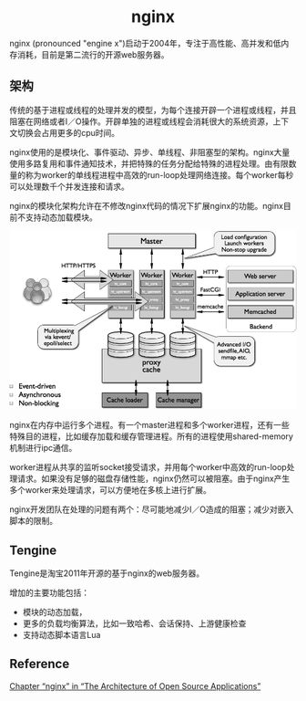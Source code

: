 <h1 align="center"> nginx </h1>

nginx (pronounced "engine x")启动于2004年，专注于高性能、高并发和低内存消耗，目前是第二流行的开源web服务器。

架构
-

传统的基于进程或线程的处理并发的模型，为每个连接开辟一个进程或线程，并且阻塞在网络或者I／O操作。开辟单独的进程或线程会消耗很大的系统资源，上下文切换会占用更多的cpu时间。

nginx使用的是模块化、事件驱动、异步、单线程、非阻塞型的架构。nginx大量使用多路复用和事件通知技术，并把特殊的任务分配给特殊的进程处理。由有限数量的称为worker的单线程进程中高效的run-loop处理网络连接。每个worker每秒可以处理数千个并发连接和请求。

nginx的模块化架构允许在不修改nginx代码的情况下扩展nginx的功能。nginx目前不支持动态加载模块。

<p align="center"><img src="/images/posts/2017-11-26/architecture.png"/></p>

nginx在内存中运行多个进程。有一个master进程和多个worker进程，还有一些特殊目的进程，比如缓存加载和缓存管理进程。所有的进程使用shared-memory机制进行ipc通信。 

worker进程从共享的监听socket接受请求，并用每个worker中高效的run-loop处理请求。如果没有足够的磁盘存储性能，nginx仍然可以被阻塞。由于nginx产生多个worker来处理请求，可以方便地在多核上进行扩展。

nginx开发团队在处理的问题有两个：尽可能地减少I／O造成的阻塞；减少对嵌入脚本的限制。

Tengine
-

Tengine是淘宝2011年开源的基于nginx的web服务器。

增加的主要功能包括：

- 模块的动态加载，
- 更多的负载均衡算法，比如一致哈希、会话保持、上游健康检查
- 支持动态脚本语言Lua

Reference
-

<a href="http://www.aosabook.org/en/nginx.html" target="_blank">Chapter “nginx” in “The Architecture of Open Source Applications”</a>


